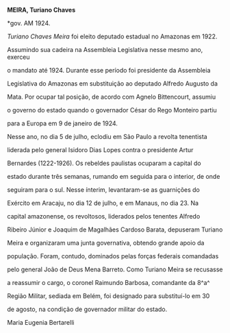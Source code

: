 **MEIRA, Turiano Chaves**



\*gov. AM 1924.



*Turiano Chaves Meira* foi eleito deputado estadual no Amazonas em 1922.

Assumindo sua cadeira na Assembleia Legislativa nesse mesmo ano, exerceu

o mandato até 1924. Durante esse período foi presidente da Assembleia

Legislativa do Amazonas em substituição ao deputado Alfredo Augusto da

Mata. Por ocupar tal posição, de acordo com Agnelo Bittencourt, assumiu

o governo do estado quando o governador César do Rego Monteiro partiu

para a Europa em 9 de janeiro de 1924.



Nesse ano, no dia 5 de julho, eclodiu em São Paulo a revolta tenentista

liderada pelo general Isidoro Dias Lopes contra o presidente Artur

Bernardes (1222-1926). Os rebeldes paulistas ocuparam a capital do

estado durante três semanas, rumando em seguida para o interior, de onde

seguiram para o sul. Nesse ínterim, levantaram-se as guarnições do

Exército em Aracaju, no dia 12 de julho, e em Manaus, no dia 23. Na

capital amazonense, os revoltosos, liderados pelos tenentes Alfredo

Ribeiro Júnior e Joaquim de Magalhães Cardoso Barata, depuseram Turiano

Meira e organizaram uma junta governativa, obtendo grande apoio da

população. Foram, contudo, dominados pelas forças federais comandadas

pelo general João de Deus Mena Barreto. Como Turiano Meira se recusasse

a reassumir o cargo, o coronel Raimundo Barbosa, comandante da 8^a^

Região Militar, sediada em Belém, foi designado para substituí-lo em 30

de agosto, na condição de governador militar do estado.



Maria Eugenia Bertarelli



